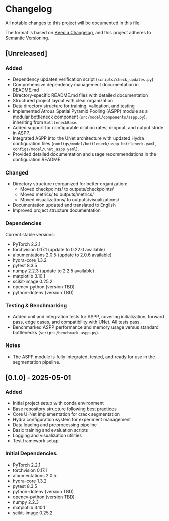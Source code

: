 # Changelog

All notable changes to this project will be documented in this file.

The format is based on [Keep a Changelog](https://keepachangelog.com/en/1.1.0/),
and this project adheres to [Semantic Versioning](https://semver.org/spec/v2.0.0.html).

## [Unreleased]

### Added
- Dependency updates verification script (`scripts/check_updates.py`)
- Comprehensive dependency management documentation in README.md
- Directory-specific README.md files with detailed documentation
- Structured project layout with clear organization
- Data directory structure for training, validation, and testing
- Implemented Atrous Spatial Pyramid Pooling (ASPP) module as a modular bottleneck component (`src/model/components/aspp.py`), inheriting from `BottleneckBase`.
- Added support for configurable dilation rates, dropout, and output stride in ASPP.
- Integrated ASPP into the UNet architecture with updated Hydra configuration files (`configs/model/bottleneck/aspp_bottleneck.yaml`, `configs/model/unet_aspp.yaml`).
- Provided detailed documentation and usage recommendations in the configuration README.

### Changed
- Directory structure reorganized for better organization:
  - Moved checkpoints/ to outputs/checkpoints/
  - Moved metrics/ to outputs/metrics/
  - Moved visualizations/ to outputs/visualizations/
- Documentation updated and translated to English
- Improved project structure documentation

### Dependencies
Current stable versions:
- PyTorch 2.2.1
- torchvision 0.17.1 (update to 0.22.0 available)
- albumentations 2.0.5 (update to 2.0.6 available)
- hydra-core 1.3.2
- pytest 8.3.5
- numpy 2.2.3 (update to 2.2.5 available)
- matplotlib 3.10.1
- scikit-image 0.25.2
- opencv-python (version TBD)
- python-dotenv (version TBD)

### Testing & Benchmarking
- Added unit and integration tests for ASPP, covering initialization, forward pass, edge cases, and compatibility with UNet. All tests pass.
- Benchmarked ASPP performance and memory usage versus standard bottlenecks (`scripts/benchmark_aspp.py`).

### Notes
- The ASPP module is fully integrated, tested, and ready for use in the segmentation pipeline.

## [0.1.0] - 2025-05-01

### Added
- Initial project setup with conda environment
- Base repository structure following best practices
- Core U-Net implementation for crack segmentation
- Hydra configuration system for experiment management
- Data loading and preprocessing pipeline
- Basic training and evaluation scripts
- Logging and visualization utilities
- Test framework setup

### Initial Dependencies
- PyTorch 2.2.1
- torchvision 0.17.1
- albumentations 2.0.5
- hydra-core 1.3.2
- pytest 8.3.5
- python-dotenv (version TBD)
- opencv-python (version TBD)
- numpy 2.2.3
- matplotlib 3.10.1
- scikit-image 0.25.2 
